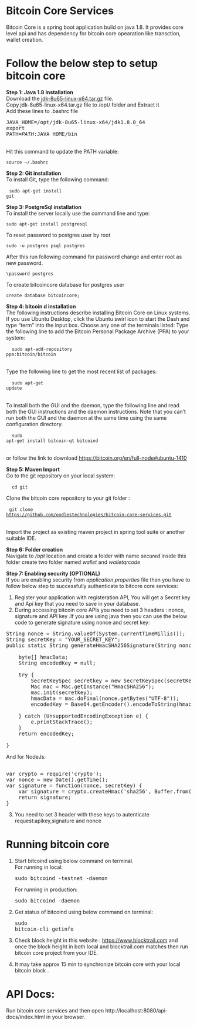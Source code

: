 # Bitcoin Core Services

Bitcoin Core is a spring boot application build on java 1.8.
It provides core level api and has dependency for bitcoin core opearation like transction, wallet creation.
# Follow the below step to setup bitcoin core
<b>Step 1:</b><b> Java 1.8 Installation</b>
<br/>Download the <a href="http://www.oracle.com/technetwork/java/javase/downloads/java-archive-javase8-2177648.html">jdk-8u65-linux-x64.tar.gz</a> file.
<br/>Copy jdk-8u65-linux-x64.tar.gz  file to /opt/ folder and Extract it
<br/>Add these lines to .bashrc file
<br/><pre>JAVA_HOME=/opt/jdk-8u65-linux-x64/jdk1.8.0_64
<br/>export PATH=$PATH:$JAVA_HOME/bin</pre>
<br/>Hit this command to update the PATH variable:
<br/><pre>
<code>source ~/.bashrc</code></pre>

<b>Step 2:</b><b> Git installation</b>
<br/>To install Git, type the following command:
<br/><pre>
<code>sudo apt-get install git</code></pre>

<b>Step 3:</b><b> PostgreSql installation</b>
<br/>To install the server locally use the command line and type:
<pre><code>sudo apt-get install postgresql</code></pre>
To reset password to postgres user by root
<pre><code>sudo -u postgres psql postgres</code></pre>
After this run following command for password change and enter root as new password.
<pre><code>\password postgres</code></pre>
To create bitcoincore database for postgres user
<pre><code>create database bitcoincore;</code></pre>

<b>Step 4:</b><b> bitcoin d installation</b>
<br/>The following instructions describe installing Bitcoin Core on Linux systems.
If you use Ubuntu Desktop, click the Ubuntu swirl icon to start the Dash and type “term” into the input box.
Choose any one of the terminals listed:
Type the following line to add the Bitcoin Personal Package Archive (PPA) to your system:
<br/><pre>
<code> sudo apt-add-repository ppa:bitcoin/bitcoin</code></pre>
<br/>Type the following line to get the most recent list of packages:
<br/><pre>
<code> sudo apt-get update</code></pre>
<br/>To install both the GUI and the daemon, type the following line and read both the GUI instructions and the daemon instructions. 
Note that you can’t run both the GUI and the daemon at the same time using the same configuration directory.
<br/><pre>
<code>  sudo apt-get install bitcoin-qt bitcoind</code></pre>
<br/>or follow the link to download https://bitcoin.org/en/full-node#ubuntu-1410

<b>Step 5:</b><b> Maven Import</b>
<br/>Go to the git repository on your local system:
<br/><pre>
<code> cd git</code></pre>
Clone the bitcoin core repository to your git folder :
<br/><pre>
<code>git clone https://github.com/oodlestechnologies/bitcoin-core-services.git</code></pre>
<br/>Import the project as existing maven project in spring tool suite or another suitable IDE.

<b>Step 6:</b><b> Folder creation</b><br>
Navigate to <i> /opt </i> location and create a folder with name <i>secured</i> inside this folder create two folder named <i>wallet</i> and <i>walletqrcode</i> 

<b>Step 7:</b><b> Enabling security (OPTIONAL)</b><br>
If you are enabling security from <i>application.properties</i> file then you have to follow below step to successfully authenticate to bitcore core services:

1. Register your application with registeration API, You will get a Secret key and Api key that you need to save in your database.
2. During accessing bitcoin core APIs you need to set 3 headers : nonce, signature and API key .If you are using java then you can use the below code to generate signature using nonce and secret key:
<pre>
String nonce = String.valueOf(System.currentTimeMillis());
String secretKey = "YOUR_SECRET_KEY";
public static String generateHmacSHA256Signature(String nonce, String secretKey) throws GeneralSecurityException {

    byte[] hmacData;
    String encodedKey = null;

    try {
        SecretKeySpec secretkey = new SecretKeySpec(secretKey.getBytes("UTF-8"), "HmacSHA256");
        Mac mac = Mac.getInstance("HmacSHA256");
        mac.init(secretkey);
        hmacData = mac.doFinal(nonce.getBytes("UTF-8"));
        encodedKey = Base64.getEncoder().encodeToString(hmacData);

    } catch (UnsupportedEncodingException e) {
        e.printStackTrace();
    }
    return encodedKey;

}
</pre>

And for NodeJs:

<pre>    
var crypto = require('crypto');
var nonce = new Date().getTime();
var signature = function(nonce, secretKey) {
    var signature = crypto.createHmac('sha256', Buffer.from(secretKey, 'utf8')).update(Buffer.from(nonce, 'utf8')).digest('base64');
    return signature;
}
</pre>

3. You need to set 3 header with these keys to autenticate request:apikey,signature and nonce

# Running bitcoin core 

1. Start bitcoind using below command on terminal. <br>For running in local: <pre>sudo bitcoind -testnet -daemon</pre>
For running in production: <pre>sudo bitcoind -daemon</pre>

2. Get status of bitcoind using below command on terminal: <pre>sudo bitcoin-cli getinfo</pre>   

3. Check block height in this website : https://www.blocktrail.com and once the block height in both local and blocktrail.com matches then run bitcoin core project from your IDE.
4. It may take approx 15 min to synchronize bitcoin core with your local bitcoin block . 

# API Docs:

Run bitcoin core services and then open http://localhost:8080/api-docs/index.html in your browser. 
